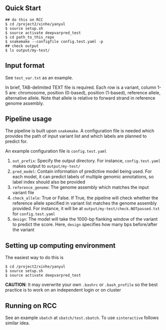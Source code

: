 ## Quick Start

```
## do this on RCC
$ cd /project2/xinhe/yanyul
$ source setup.sh
$ source activate deepvarpred_test
$ cd path_to_this_repo
$ snakemake --configfile config.test.yaml -p
## check output 
$ ls output/my-test/
```

## Input format

See `test_var.txt` as an example.

In brief, TAB-delimited TEXT file is required. Each row is a variant, column 1-5 are: chromosome, position (0-based), position (1-based), reference allele, alternative allele. Note that allele is relative to forward strand in reference genome assembly.

## Pipeline usage

The pipeline is built upon `snakemake`. A configuration file is needed which provides the path of input variant list and which labels are planned to predict for.

An example configuration file is `config.test.yaml`

1. `out_prefix`: Specify the output directory. For instance, `config.test.yaml` makes output to `output/my-test/`
2. `pred_model`: Contain information of predictive model being used. For each model, it can predict labels of multiple genomic annotations, so label index should also be provided
3. `reference_genome`: The genome assembly which matches the input variant file
4. `check_allele`: True or False. If True, the pipeline will check whether the reference allele specified in variant list matches the genome assembly provided. For instance, it will be at `output/my-test/check.NOTpassed.txt` for `config.test.yaml`
5. `design`: The model will take the 1000-bp flanking window of the variant to predict the score. Here, `design` specifies how many bps before/after the variant

## Setting up computing environment

The easiest way to do this is

```
$ cd /project2/xinhe/yanyul
$ source setup.sh
$ source activate deepvarpred_test
```

**CAUTION**: It may overwrite your own `.bashrc` or `.bash_profile` so the best practice is to work on an independent login or on cluster

## Running on RCC

See an example `sbatch` at `sbatch/test.sbatch`. To use `sinteractive` follows similar idea.
